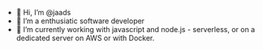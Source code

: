 - 👋 Hi, I’m @jaads
- 👀 I’m a enthusiatic software developer
- 🌱 I’m currently working with javascript and node.js - serverless, or on a dedicated server on AWS or with Docker.

<!---
jaads/jaads is a ✨ special ✨ repository because its `README.md` (this file) appears on your GitHub profile.
You can click the Preview link to take a look at your changes.
--->
